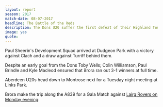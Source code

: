 ```yaml
---
layout: report
season: 2017
match-date: 08-07-2017
headline: The Battle of the Reds
description: The Dons U20 suffer the first defeat of their Highland Tour at Dudgeon Park
image: yes
quote:
---
```

Paul Sheerin's Development Squad arrived at Dudgeon Park with a victory against Clach and a draw against Turriff behind them.

Despite an early goal from the Dons Toby Wells; Colin Williamson, Paul Brindle and Kyle Macleod ensured that Brora ran out 3-1 winners at full time.

Aberdeen U20s head down to Montrose next for a Tuesday night meeting at Links Park.

Brora make the trip along the A839 for a Gala Match against [Lairg Rovers on Monday evening](/2017/07/10/lairg-away/)
